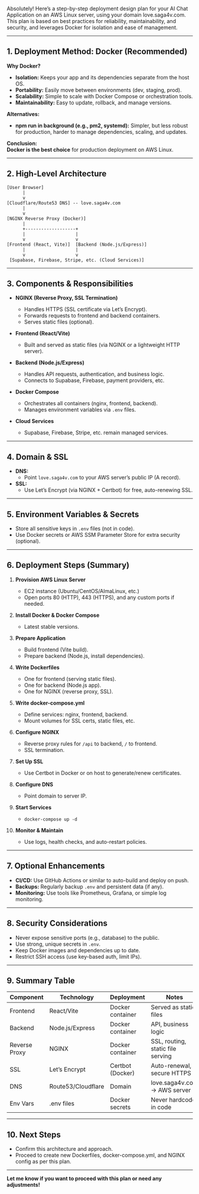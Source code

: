 Absolutely! Here’s a step-by-step deployment design plan for your AI Chat Application on an AWS Linux server, using your domain love.saga4v.com. This plan is based on best practices for reliability, maintainability, and security, and leverages Docker for isolation and ease of management.

---

## 1. **Deployment Method: Docker (Recommended)**

**Why Docker?**
- **Isolation:** Keeps your app and its dependencies separate from the host OS.
- **Portability:** Easily move between environments (dev, staging, prod).
- **Scalability:** Simple to scale with Docker Compose or orchestration tools.
- **Maintainability:** Easy to update, rollback, and manage versions.

**Alternatives:**
- **npm run in background (e.g., pm2, systemd):** Simpler, but less robust for production, harder to manage dependencies, scaling, and updates.

**Conclusion:**  
**Docker is the best choice** for production deployment on AWS Linux.

---

## 2. **High-Level Architecture**

```
[User Browser]
      |
      v
[Cloudflare/Route53 DNS] -- love.saga4v.com
      |
      v
[NGINX Reverse Proxy (Docker)]
      |
      +-------------------+
      |                   |
      v                   v
[Frontend (React, Vite)]  [Backend (Node.js/Express)]
      |                   |
      v                   v
 [Supabase, Firebase, Stripe, etc. (Cloud Services)]
```

---

## 3. **Components & Responsibilities**

- **NGINX (Reverse Proxy, SSL Termination)**
  - Handles HTTPS (SSL certificate via Let’s Encrypt).
  - Forwards requests to frontend and backend containers.
  - Serves static files (optional).

- **Frontend (React/Vite)**
  - Built and served as static files (via NGINX or a lightweight HTTP server).

- **Backend (Node.js/Express)**
  - Handles API requests, authentication, and business logic.
  - Connects to Supabase, Firebase, payment providers, etc.

- **Docker Compose**
  - Orchestrates all containers (nginx, frontend, backend).
  - Manages environment variables via `.env` files.

- **Cloud Services**
  - Supabase, Firebase, Stripe, etc. remain managed services.

---

## 4. **Domain & SSL**

- **DNS:**  
  - Point `love.saga4v.com` to your AWS server’s public IP (A record).
- **SSL:**  
  - Use Let’s Encrypt (via NGINX + Certbot) for free, auto-renewing SSL.

---

## 5. **Environment Variables & Secrets**

- Store all sensitive keys in `.env` files (not in code).
- Use Docker secrets or AWS SSM Parameter Store for extra security (optional).

---

## 6. **Deployment Steps (Summary)**

1. **Provision AWS Linux Server**
   - EC2 instance (Ubuntu/CentOS/AlmaLinux, etc.)
   - Open ports 80 (HTTP), 443 (HTTPS), and any custom ports if needed.

2. **Install Docker & Docker Compose**
   - Latest stable versions.

3. **Prepare Application**
   - Build frontend (Vite build).
   - Prepare backend (Node.js, install dependencies).

4. **Write Dockerfiles**
   - One for frontend (serving static files).
   - One for backend (Node.js app).
   - One for NGINX (reverse proxy, SSL).

5. **Write docker-compose.yml**
   - Define services: nginx, frontend, backend.
   - Mount volumes for SSL certs, static files, etc.

6. **Configure NGINX**
   - Reverse proxy rules for `/api` to backend, `/` to frontend.
   - SSL termination.

7. **Set Up SSL**
   - Use Certbot in Docker or on host to generate/renew certificates.

8. **Configure DNS**
   - Point domain to server IP.

9. **Start Services**
   - `docker-compose up -d`

10. **Monitor & Maintain**
    - Use logs, health checks, and auto-restart policies.

---

## 7. **Optional Enhancements**

- **CI/CD:** Use GitHub Actions or similar to auto-build and deploy on push.
- **Backups:** Regularly backup `.env` and persistent data (if any).
- **Monitoring:** Use tools like Prometheus, Grafana, or simple log monitoring.

---

## 8. **Security Considerations**

- Never expose sensitive ports (e.g., database) to the public.
- Use strong, unique secrets in `.env`.
- Keep Docker images and dependencies up to date.
- Restrict SSH access (use key-based auth, limit IPs).

---

## 9. **Summary Table**

| Component   | Technology      | Deployment         | Notes                                 |
|-------------|----------------|--------------------|---------------------------------------|
| Frontend    | React/Vite     | Docker container   | Served as static files                |
| Backend     | Node.js/Express| Docker container   | API, business logic                   |
| Reverse Proxy| NGINX         | Docker container   | SSL, routing, static file serving     |
| SSL         | Let’s Encrypt  | Certbot (Docker)   | Auto-renewal, secure HTTPS            |
| DNS         | Route53/Cloudflare| Domain           | love.saga4v.com → AWS server IP       |
| Env Vars    | .env files     | Docker secrets     | Never hardcode in code                |

---

## 10. **Next Steps**

- Confirm this architecture and approach.
- Proceed to create new Dockerfiles, docker-compose.yml, and NGINX config as per this plan.

---

**Let me know if you want to proceed with this plan or need any adjustments!**
